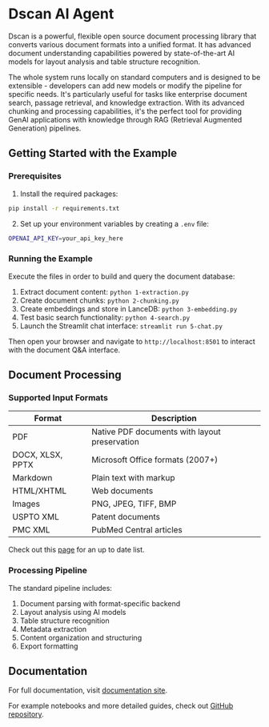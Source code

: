 # Dscan AI Agent

Dscan is a powerful, flexible open source document processing library that converts various document formats into a unified format. It has advanced document understanding capabilities powered by state-of-the-art AI models for layout analysis and table structure recognition.

The whole system runs locally on standard computers and is designed to be extensible - developers can add new models or modify the pipeline for specific needs. It's particularly useful for tasks like enterprise document search, passage retrieval, and knowledge extraction. With its advanced chunking and processing capabilities, it's the perfect tool for providing GenAI applications with knowledge through RAG (Retrieval Augmented Generation) pipelines.

## Getting Started with the Example

### Prerequisites

1. Install the required packages:

```bash
pip install -r requirements.txt
```

2. Set up your environment variables by creating a `.env` file:

```bash
OPENAI_API_KEY=your_api_key_here
```

### Running the Example

Execute the files in order to build and query the document database:

1. Extract document content: `python 1-extraction.py`
2. Create document chunks: `python 2-chunking.py`
3. Create embeddings and store in LanceDB: `python 3-embedding.py`
4. Test basic search functionality: `python 4-search.py`
5. Launch the Streamlit chat interface: `streamlit run 5-chat.py`

Then open your browser and navigate to `http://localhost:8501` to interact with the document Q&A interface.

## Document Processing

### Supported Input Formats

| Format | Description |
|--------|-------------|
| PDF | Native PDF documents with layout preservation |
| DOCX, XLSX, PPTX | Microsoft Office formats (2007+) |
| Markdown | Plain text with markup |
| HTML/XHTML | Web documents |
| Images | PNG, JPEG, TIFF, BMP |
| USPTO XML | Patent documents |
| PMC XML | PubMed Central articles |

Check out this [page](https://ds4sd.github.io/docling/supported_formats/) for an up to date list.

### Processing Pipeline

The standard pipeline includes:

1. Document parsing with format-specific backend
2. Layout analysis using AI models
3. Table structure recognition
4. Metadata extraction
5. Content organization and structuring
6. Export formatting

## Documentation

For full documentation, visit [documentation site](https://ds4sd.github.io/docling/).

For example notebooks and more detailed guides, check out [GitHub repository](https://github.com/DS4SD/docling).
